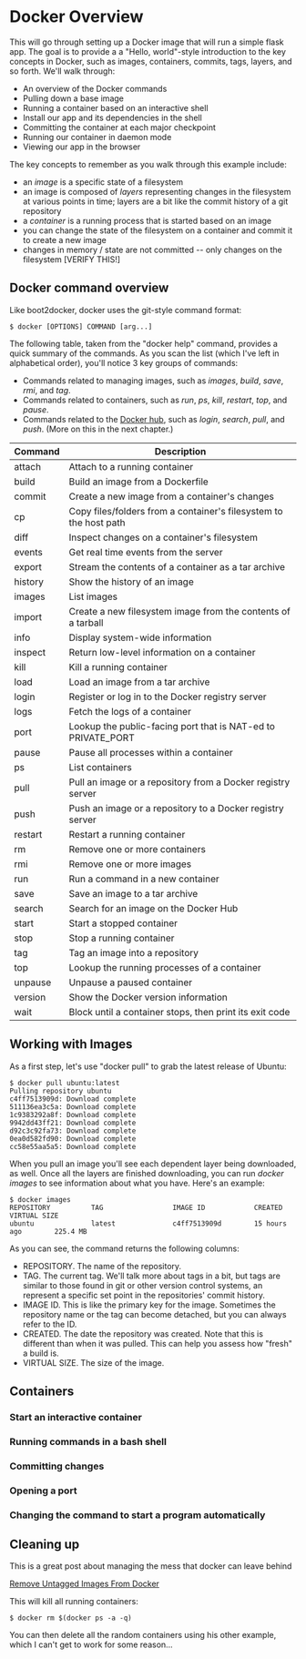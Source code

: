 # Docker Overview

This will go through setting up a Docker image that will run a simple flask app.  The goal is to provide a a "Hello, world"-style introduction to the key concepts in Docker, such as images, containers, commits, tags, layers, and so forth.  We'll walk through:

* An overview of the Docker commands
* Pulling down a base image
* Running a container based on an interactive shell
* Install our app and its dependencies in the shell
* Committing the container at each major checkpoint
* Running our container in daemon mode
* Viewing our app in the browser

The key concepts to remember as you walk through this example include:

* an *image* is a specific state of a filesystem
* an image is composed of *layers* representing changes in the filesystem at various points in time; layers are a bit like the commit history of a git repository
* a *container* is a running process that is started based on an image
* you can change the state of the filesystem on a container and commit it to create a new image
* changes in memory / state are not committed -- only changes on the filesystem [VERIFY THIS!]

## Docker command overview

Like boot2docker, docker uses the git-style command format:

```
$ docker [OPTIONS] COMMAND [arg...]
```

The following table, taken from the "docker help" command, provides a quick summary of the commands.  As you scan the list (which I've left in alphabetical order), you'll notice 3 key groups of commands:

* Commands related to managing images, such as *images*, *build*, *save*, *rmi*, and *tag*.
* Commands related to containers, such as *run*, *ps*, *kill*, *restart*, *top*, and *pause*.
* Commands related to the [Docker hub](https://hub.docker.com/), such as *login*, *search*, *pull*, and *push*. (More on this in the next chapter.) 



| Command  |  Description
|----------|-----------------------------------------------------------------------|
| attach   | Attach to a running container
| build    | Build an image from a Dockerfile
| commit   | Create a new image from a container's changes
| cp       | Copy files/folders from a container's filesystem to the host path
| diff     | Inspect changes on a container's filesystem
| events   | Get real time events from the server
| export   | Stream the contents of a container as a tar archive
| history  | Show the history of an image
| images   | List images
| import   | Create a new filesystem image from the contents of a tarball
| info     | Display system-wide information
| inspect  | Return low-level information on a container
| kill     | Kill a running container
| load     | Load an image from a tar archive
| login    | Register or log in to the Docker registry server
| logs     | Fetch the logs of a container
| port     | Lookup the public-facing port that is NAT-ed to PRIVATE_PORT
| pause    | Pause all processes within a container
| ps       | List containers
| pull     | Pull an image or a repository from a Docker registry server
| push     | Push an image or a repository to a Docker registry server
| restart  | Restart a running container
| rm       | Remove one or more containers
| rmi      | Remove one or more images
| run      | Run a command in a new container
| save     | Save an image to a tar archive
| search   | Search for an image on the Docker Hub
| start    | Start a stopped container
| stop     | Stop a running container
| tag      | Tag an image into a repository
| top      | Lookup the running processes of a container
| unpause  | Unpause a paused container
| version  | Show the Docker version information
| wait     | Block until a container stops, then print its exit code



## Working with Images

As a first step, let's use "docker pull" to grab the latest release of Ubuntu: 

```console
$ docker pull ubuntu:latest
Pulling repository ubuntu
c4ff7513909d: Download complete 
511136ea3c5a: Download complete 
1c9383292a8f: Download complete 
9942dd43ff21: Download complete 
d92c3c92fa73: Download complete 
0ea0d582fd90: Download complete 
cc58e55aa5a5: Download complete 
```

When you pull an image you'll see each dependent layer being downloaded, as well.  Once all the layers are finished downloading, you can run *docker images* to see information about what you have.  Here's an example:

```console
$ docker images
REPOSITORY          TAG                 IMAGE ID            CREATED             VIRTUAL SIZE
ubuntu              latest              c4ff7513909d        15 hours ago        225.4 MB
```

As you can see, the command returns the following columns:

* REPOSITORY.  The name of the repository.
* TAG.  The current tag.  We'll talk more about tags in a bit, but tags are similar to those found in git or other version control systems, an represent a specific set point in the repositories' commit history.
* IMAGE ID.  This is like the primary key for the image.  Sometimes the repository name or the tag can become detached, but you can always refer to the ID.
* CREATED.  The date the repository was created.  Note that this is different than when it was pulled.  This can help you assess how "fresh" a build is.
* VIRTUAL SIZE.  The size of the image.




## Containers

### Start an interactive container

### Running commands in a bash shell

### Committing changes

### Opening a port

### Changing the command to start a program automatically




## Cleaning up

This is a great post about managing the mess that docker can leave behind

[Remove Untagged Images From Docker](http://jimhoskins.com/2013/07/27/remove-untagged-docker-images.html)

This will kill all running containers:

```
$ docker rm $(docker ps -a -q)
```

You can then delete all the random containers using his other example, which I can't get to work for some reason...










